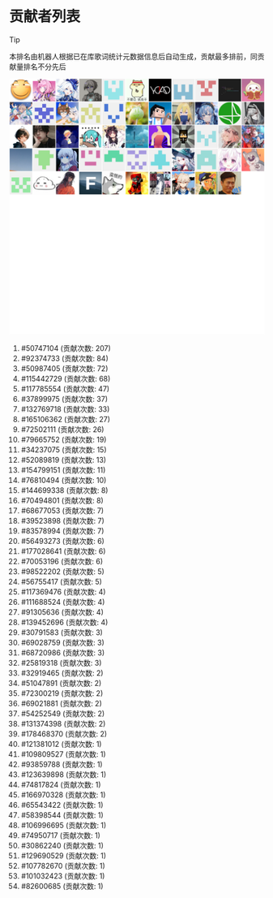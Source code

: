 # 贡献者列表

> [!TIP]
> 本排名由机器人根据已在库歌词统计元数据信息后自动生成，贡献最多排前，同贡献量排名不分先后

![贡献者头像画廊](./CONTRIBUTORS.svg)

1. #50747104 (贡献次数: 207)
2. #92374733 (贡献次数: 84)
3. #50987405 (贡献次数: 72)
4. #115442729 (贡献次数: 68)
5. #117785554 (贡献次数: 47)
6. #37899975 (贡献次数: 37)
7. #132769718 (贡献次数: 33)
8. #165106362 (贡献次数: 27)
9. #72502111 (贡献次数: 26)
10. #79665752 (贡献次数: 19)
11. #34237075 (贡献次数: 15)
12. #52089819 (贡献次数: 13)
13. #154799151 (贡献次数: 11)
14. #76810494 (贡献次数: 10)
15. #144699338 (贡献次数: 8)
16. #70494801 (贡献次数: 8)
17. #68677053 (贡献次数: 7)
18. #39523898 (贡献次数: 7)
19. #83578994 (贡献次数: 7)
20. #56493273 (贡献次数: 6)
21. #177028641 (贡献次数: 6)
22. #70053196 (贡献次数: 6)
23. #98522202 (贡献次数: 5)
24. #56755417 (贡献次数: 5)
25. #117369476 (贡献次数: 4)
26. #111688524 (贡献次数: 4)
27. #91305636 (贡献次数: 4)
28. #139452696 (贡献次数: 4)
29. #30791583 (贡献次数: 3)
30. #69028759 (贡献次数: 3)
31. #68720986 (贡献次数: 3)
32. #25819318 (贡献次数: 3)
33. #32919465 (贡献次数: 2)
34. #51047891 (贡献次数: 2)
35. #72300219 (贡献次数: 2)
36. #69021881 (贡献次数: 2)
37. #54252549 (贡献次数: 2)
38. #131374398 (贡献次数: 2)
39. #178468370 (贡献次数: 2)
40. #121381012 (贡献次数: 1)
41. #109809527 (贡献次数: 1)
42. #93859788 (贡献次数: 1)
43. #123639898 (贡献次数: 1)
44. #74817824 (贡献次数: 1)
45. #166970328 (贡献次数: 1)
46. #65543422 (贡献次数: 1)
47. #58398544 (贡献次数: 1)
48. #106996695 (贡献次数: 1)
49. #74950717 (贡献次数: 1)
50. #30862240 (贡献次数: 1)
51. #129690529 (贡献次数: 1)
52. #107782670 (贡献次数: 1)
53. #101032423 (贡献次数: 1)
54. #82600685 (贡献次数: 1)
